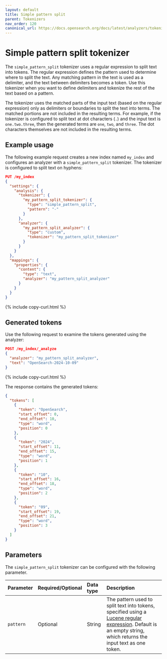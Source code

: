 ```yaml
---
layout: default
title: Simple pattern split
parent: Tokenizers
nav_order: 120
canonical_url: https://docs.opensearch.org/docs/latest/analyzers/tokenizers/simple-pattern-split/
---
```


# Simple pattern split tokenizer

The `simple_pattern_split` tokenizer uses a regular expression to split text into tokens. The regular expression defines the pattern used to determine where to split the text. Any matching pattern in the text is used as a delimiter, and the text between delimiters becomes a token. Use this tokenizer when you want to define delimiters and tokenize the rest of the text based on a pattern.

The tokenizer uses the matched parts of the input text (based on the regular expression) only as delimiters or boundaries to split the text into terms. The matched portions are not included in the resulting terms. For example, if the tokenizer is configured to split text at dot characters (`.`) and the input text is `one.two.three`, then the generated terms are `one`, `two`, and `three`. The dot characters themselves are not included in the resulting terms.

## Example usage

The following example request creates a new index named `my_index` and configures an analyzer with a `simple_pattern_split` tokenizer. The tokenizer is configured to split text on hyphens:

```json
PUT /my_index
{
  "settings": {
    "analysis": {
      "tokenizer": {
        "my_pattern_split_tokenizer": {
          "type": "simple_pattern_split",
          "pattern": "-"
        }
      },
      "analyzer": {
        "my_pattern_split_analyzer": {
          "type": "custom",
          "tokenizer": "my_pattern_split_tokenizer"
        }
      }
    }
  },
  "mappings": {
    "properties": {
      "content": {
        "type": "text",
        "analyzer": "my_pattern_split_analyzer"
      }
    }
  }
}
```
{% include copy-curl.html %}

## Generated tokens

Use the following request to examine the tokens generated using the analyzer:

```json
POST /my_index/_analyze
{
  "analyzer": "my_pattern_split_analyzer",
  "text": "OpenSearch-2024-10-09"
}
```
{% include copy-curl.html %}

The response contains the generated tokens:

```json
{
  "tokens": [
    {
      "token": "OpenSearch",
      "start_offset": 0,
      "end_offset": 10,
      "type": "word",
      "position": 0
    },
    {
      "token": "2024",
      "start_offset": 11,
      "end_offset": 15,
      "type": "word",
      "position": 1
    },
    {
      "token": "10",
      "start_offset": 16,
      "end_offset": 18,
      "type": "word",
      "position": 2
    },
    {
      "token": "09",
      "start_offset": 19,
      "end_offset": 21,
      "type": "word",
      "position": 3
    }
  ]
}
```

## Parameters

The `simple_pattern_split` tokenizer can be configured with the following parameter.

Parameter | Required/Optional | Data type | Description
:--- | :--- | :--- | :--- 
`pattern` | Optional | String | The pattern used to split text into tokens, specified using a [Lucene regular expression](https://lucene.apache.org/core/9_10_0/core/org/apache/lucene/util/automaton/RegExp.html). Default is an empty string, which returns the input text as one token. 